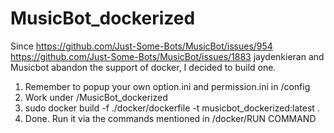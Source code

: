 # MusicBot_dockerized
Since https://github.com/Just-Some-Bots/MusicBot/issues/954 https://github.com/Just-Some-Bots/MusicBot/issues/1883 jaydenkieran and Musicbot abandon the support of docker, I decided to build one.

1. Remember to popup your own option.ini and permission.ini in /config
2. Work under /MusicBot_dockerized
3. sudo docker build -f ./docker/dockerfile -t musicbot_dockerized:latest .
4. Done. Run it via the commands mentioned in /docker/RUN COMMAND
